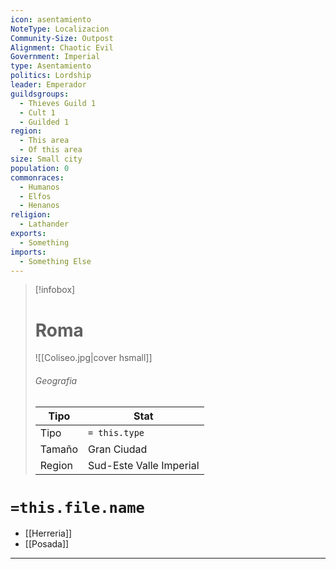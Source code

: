 ```yaml
---
icon: asentamiento
NoteType: Localizacion
Community-Size: Outpost
Alignment: Chaotic Evil
Government: Imperial
type: Asentamiento
politics: Lordship
leader: Emperador
guildsgroups:
  - Thieves Guild 1
  - Cult 1
  - Guilded 1
region:
  - This area
  - Of this area
size: Small city
population: 0
commonraces:
  - Humanos
  - Elfos
  - Henanos
religion:
  - Lathander
exports:
  - Something
imports:
  - Something Else
---
```


> [!infobox]
> # Roma
> ![[Coliseo.jpg|cover hsmall]]
> ###### Geografia
> | Tipo   | Stat        |
>| ------ | ----------- |
>| Tipo   | `= this.type` |
>| Tamaño | Gran Ciudad     |
>|  Region | Sud-Este Valle Imperial | 


# `=this.file.name`



- [[Herreria]]
- [[Posada]]
----